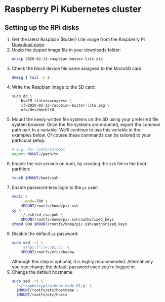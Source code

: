 # Raspberry Pi Kubernetes cluster

## Setting up the RPi disks

1. Get the latest Raspbian (Buster) Lite image from the
    Raspberry Pi
    [Download page](https://www.raspberrypi.org/downloads/raspbian/).
2. Unzip the zipped image file in your downloads folder:
    ```bash
    unzip 2020-02-13-raspbian-buster-lite.zip
    ```
3. Check the block device file name assigned to the MicroSD card:
    ```bash
    dmesg | tail -n 5
    ```
4. Write the Raspbian image to the SD card:
    ```bash
    sudo dd \
        bs=1M status=progress \
        if=2020-02-13-raspbian-buster-lite.img \
        of=/dev/mmcblk0
    ```
5. Mount the newly written file systems on the SD using your preferred file
    system browser. Once the file systems are mounted, export the common path
    part to a variable. We'll continue to use this variable in the examples
    below. Of course these commands can be tailored to your particular setup.
    ```bash
    # e.g. for /path/to/boot
    export MOUNT=/path/to
    ```
6. Enable the ssh service on boot, by creating the `ssh` file in the boot
    partition:
    ```bash
    touch $MOUNT/boot/ssh
    ```
7. Enable password-less login to the `pi` user:
    ```bash
    mkdir \
        --mode=700 \
        $MOUNT/rootfs/home/pi/.ssh
    cp \
        ~/.ssh/id_rsa.pub \
        $MOUNT/rootfs/home/pi/.ssh/authorized_keys
    chmod 600 $MOUNT/rootfs/home/pi/.ssh/authorized_keys
    ```
8. Disable the default `pi` password:
    ```bash
    sudo sed -ri \
        's/^pi:[^:]+:/pi::/' \
        $MOUNT/rootfs/etc/shadow
    ```
    Although this step is optional, it is highly recommended. Alternatively you
    can change the default password once you're logged in.
9. Change the default hostname:
    ```bash
    sudo sed -ri \
      's/raspberrypi/pikube-node-01/g' \
      $MOUNT/rootfs/etc/hostname \
      $MOUNT/rootfs/etc/hosts
    ```
